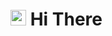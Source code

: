 <h1 align="left"><img src="https://media3.giphy.com/media/BSx6mzbW1ew7K/giphy.gif" width="25px"> Hi There</h1>
